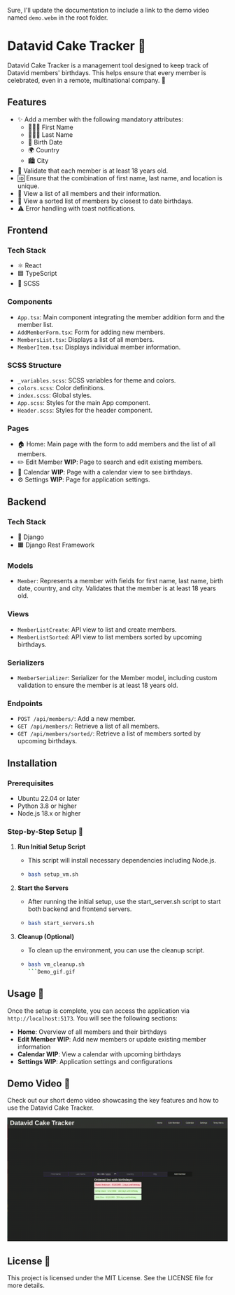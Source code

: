 Sure, I'll update the documentation to include a link to the demo video named `demo.webm` in the root folder.

# Datavid Cake Tracker 🎂

Datavid Cake Tracker is a management tool designed to keep track of Datavid members' birthdays. This helps ensure that every member is celebrated, even in a remote, multinational company. 🎉

## Features

- ✨ Add a member with the following mandatory attributes:
  - 🧑‍🤝‍🧑 First Name
  - 🧑‍🤝‍🧑 Last Name
  - 📅 Birth Date
  - 🌍 Country
  - 🏙️ City
- 🔞 Validate that each member is at least 18 years old.
- 🆔 Ensure that the combination of first name, last name, and location is unique.
- 📜 View a list of all members and their information.
- 📆 View a sorted list of members by closest to date birthdays.
- ⚠️ Error handling with toast notifications.

## Frontend

### Tech Stack

- ⚛️ React
- 🟦 TypeScript
- 🎨 SCSS

### Components

- `App.tsx`: Main component integrating the member addition form and the member list.
- `AddMemberForm.tsx`: Form for adding new members.
- `MembersList.tsx`: Displays a list of all members.
- `MemberItem.tsx`: Displays individual member information.

### SCSS Structure

- `_variables.scss`: SCSS variables for theme and colors.
- `colors.scss`: Color definitions.
- `index.scss`: Global styles.
- `App.scss`: Styles for the main App component.
- `Header.scss`: Styles for the header component.

### Pages

- 🏠 Home: Main page with the form to add members and the list of all members.
- ✏️ Edit Member **WIP**: Page to search and edit existing members.
- 📅 Calendar **WIP**: Page with a calendar view to see birthdays.
- ⚙️ Settings **WIP**: Page for application settings.

## Backend

### Tech Stack

- 🐍 Django
- 🟧 Django Rest Framework

### Models

- `Member`: Represents a member with fields for first name, last name, birth date, country, and city. Validates that the member is at least 18 years old.

### Views

- `MemberListCreate`: API view to list and create members.
- `MemberListSorted`: API view to list members sorted by upcoming birthdays.

### Serializers

- `MemberSerializer`: Serializer for the Member model, including custom validation to ensure the member is at least 18 years old.

### Endpoints

- `POST /api/members/`: Add a new member.
- `GET /api/members/`: Retrieve a list of all members.
- `GET /api/members/sorted/`: Retrieve a list of members sorted by upcoming birthdays.

## Installation

### Prerequisites

- Ubuntu 22.04 or later
- Python 3.8 or higher
- Node.js 18.x or higher

### Step-by-Step Setup 📝

1. **Run Initial Setup Script**
   - This script will install necessary dependencies including Node.js.
   - ```bash
     bash setup_vm.sh
     ```

2. **Start the Servers**
   - After running the initial setup, use the start_server.sh script to start both backend and frontend servers.
   - ```bash
     bash start_servers.sh
     ```

3. **Cleanup (Optional)**
   - To clean up the environment, you can use the cleanup script.
   - ```bash
     bash vm_cleanup.sh
     ```Demo_gif.gif

## Usage 🚀

Once the setup is complete, you can access the application via `http://localhost:5173`. You will see the following sections:

- **Home**: Overview of all members and their birthdays
- **Edit Member WIP**: Add new members or update existing member information
- **Calendar WIP**: View a calendar with upcoming birthdays
- **Settings WIP**: Application settings and configurations

## Demo Video 🎥

Check out our short demo video showcasing the key features and how to use the Datavid Cake Tracker. 

![Demo Video](./Demo_gif.gif)


## License 📜

This project is licensed under the MIT License. See the LICENSE file for more details.
